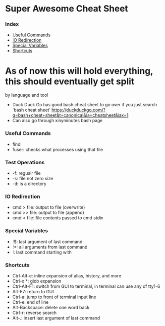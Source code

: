 # Super Awesome Cheat Sheet

### Index
* [Useful Commands](#useful-commands)
* [IO Redirection](#io-redirection)
* [Special Variables](#special-variables)
* [Shortcuts](#shorcuts)

# As of now this will hold everything, this should eventually get split  
 by language and tool

- Duck Duck Go has good bash cheat sheet to go over if you just search 'bash cheat sheet'
https://duckduckgo.com/?q=bash+cheat+sheet&t=canonical&ia=cheatsheet&iax=1
- Can also go through xinyminutes bash page

### Useful Commands
* find
* fuser: checks what processes using that file

### Test Operations
* -f: regualr file
* -s: file not zero size
* -d: is a directory


### IO Redirection
* cmd > file: output to file (overwrite)
* cmd >> file: output to file (append)
* cmd < file: file contents passed to cmd stdin


### Special Variables
* !$: last argument of last command
* !*: all arguments from last command
* !<string>: last command starting with <string>


### Shortcuts
* Ctrl-Alt-e: inline expansion of alias, history, and more
* Ctrl-x *: glob expansion
* Ctrl-Alt-F1: switch from GUI to terminal, in terminal can use any of tty1-6
* Alt-F7: return to GUI
* Ctrl-a: jump to front of terminal input line
* Ctrl-e: end of line
* Alt-Backspace: delete one word back
* Ctrl-r: reverse search
* Alt-.: insert last argument of last command

